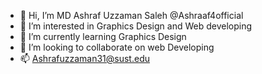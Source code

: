 - 👋 Hi, I’m MD Ashraf Uzzaman Saleh @Ashraaf4official
- 👀 I’m interested in Graphics Design and Web developing
- 🌱 I’m currently learning Graphics Design
- 💞️ I’m looking to collaborate on web Developing
- 📫 Ashrafuzzaman31@sust.edu

<!---
Ashraaf4official/Ashraaf4official is a ✨ special ✨ repository because its `README.md` (this file) appears on your GitHub profile.
You can click the Preview link to take a look at your changes.
--->

